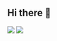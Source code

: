 ## Hi there 👋

<img src="https://github-readme-stats.vercel.app/api?username=TsedexAshu08&show_icons=true">
<img src="https://github-readme-stats.vercel.app/api/top-langs/?username=TsedexAshu08&https://github.com/TsedexAshu08/github-readme-stats">
